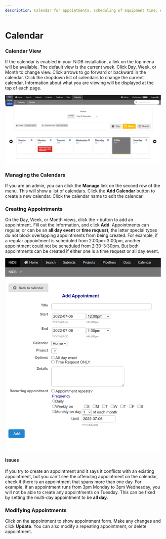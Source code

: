 ```yaml
---
description: Calendar for appointments, scheduling of equipment time, etc
---
```


# Calendar

### Calendar View

If the calendar is enabled in your NiDB installation, a link on the top menu will be available. The default view is the current week. Click Day, Week, or Month to change view. Click arrows to go forward or backward in the calendar. Click the dropdown list of calendars to change the current calendar. Information about what you are viewing will be displayed at the top of each page.

![](<../../.gitbook/assets/image (2) (2).png>)

### Managing the Calendars

If you are an admin, you can click the **Manage** link on the second row of the menu. This will show a list of calendars. Click the **Add Calendar** button to create a new calendar. Click the calendar name to edit the calendar.

### Creating Appointments

On the Day, Week, or Month views, click the `+` button to add an appointment. Fill out the information, and click **Add**. Appointments can regular, or can be an **all day event** or **time request**, the latter special types do not block overlapping appointments from being created. For example, if a regular appointment is scheduled from 2:00pm-3:00pm, another appointment could not be scheduled from 2:30-3:30pm. But both appointments can be created if either one is a time request or all day event.

![Add appointment form](<../../.gitbook/assets/image (4) (1).png>)

#### Issues

If you try to create an appointment and it says it conflicts with an existing appointment, but you can't see the offending appointment on the calendar, check if there is an appointment that spans more than one day. For example, if an appointment runs from 3pm Monday to 3pm Wednesday, you will not be able to create any appointments on Tuesday. This can be fixed by setting the multi-day appointment to be **all day**.

### Modifying Appointments

Click on the appointment to show appointment form. Make any changes and click **Update**. You can also modify a repeating appointment, or delete appointment.
